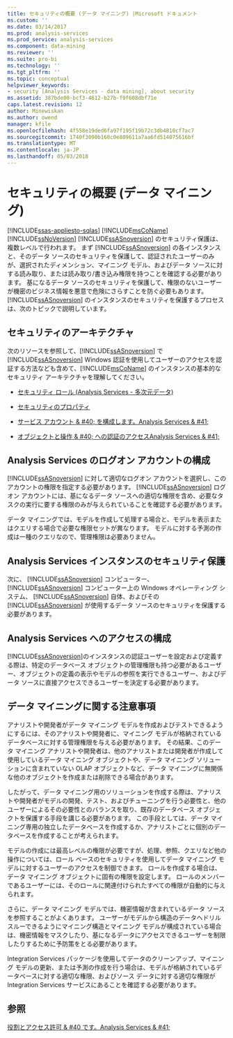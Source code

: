 ```yaml
---
title: セキュリティの概要 (データ マイニング) |Microsoft ドキュメント
ms.custom: ''
ms.date: 03/14/2017
ms.prod: analysis-services
ms.prod_service: analysis-services
ms.component: data-mining
ms.reviewer: ''
ms.suite: pro-bi
ms.technology: ''
ms.tgt_pltfrm: ''
ms.topic: conceptual
helpviewer_keywords:
- security [Analysis Services - data mining], about security
ms.assetid: 387bde00-bcf3-4612-b27b-f9f608dbf71e
caps.latest.revision: 12
author: Minewiskan
ms.author: owend
manager: kfile
ms.openlocfilehash: 4f558e19ded6fa97f195f19b72c3db4810cf7ac7
ms.sourcegitcommit: 1740f3090b168c0e809611a7aa6fd514075616bf
ms.translationtype: MT
ms.contentlocale: ja-JP
ms.lasthandoff: 05/03/2018
---
```

# <a name="security-overview-data-mining"></a>セキュリティの概要 (データ マイニング)
[!INCLUDE[ssas-appliesto-sqlas](../../includes/ssas-appliesto-sqlas.md)]
  [!INCLUDE[msCoName](../../includes/msconame-md.md)] [!INCLUDE[ssNoVersion](../../includes/ssnoversion-md.md)] [!INCLUDE[ssASnoversion](../../includes/ssasnoversion-md.md)] のセキュリティ保護は、複数レベルで行われます。 まず [!INCLUDE[ssASnoversion](../../includes/ssasnoversion-md.md)] の各インスタンスと、そのデータ ソースのセキュリティを保護して、認証されたユーザーのみが、選択されたディメンション、マイニング モデル、およびデータ ソースに対する読み取り、または読み取り/書き込み権限を持つことを確認する必要があります。 基になるデータ ソースのセキュリティを保護して、権限のないユーザーが機密のビジネス情報を悪意で危険にさらすことを防ぐ必要もあります。 [!INCLUDE[ssASnoversion](../../includes/ssasnoversion-md.md)] のインスタンスのセキュリティを保護するプロセスは、次のトピックで説明しています。  
  
##  <a name="bkmk_Architecture"></a> セキュリティのアーキテクチャ  
 次のリソースを参照して、[!INCLUDE[ssASnoversion](../../includes/ssasnoversion-md.md)] で [!INCLUDE[ssASnoversion](../../includes/ssasnoversion-md.md)] Windows 認証を使用してユーザーのアクセスを認証する方法なども含めて、[!INCLUDE[msCoName](../../includes/msconame-md.md)] のインスタンスの基本的なセキュリティ アーキテクチャを理解してください。  
  
-   [セキュリティ ロール &#40;Analysis Services - 多次元データ&#41;](../../analysis-services/multidimensional-models/olap-logical/security-roles-analysis-services-multidimensional-data.md)  
  
-   [セキュリティのプロパティ](../../analysis-services/server-properties/security-properties.md)  
  
-   [サービス アカウント & #40; を構成します。Analysis Services & #41;](../../analysis-services/instances/configure-service-accounts-analysis-services.md)  
  
-   [オブジェクトと操作 & #40; への認証のアクセスAnalysis Services & #41;](../../analysis-services/multidimensional-models/authorizing-access-to-objects-and-operations-analysis-services.md)  
  
##  <a name="bkmk_Logon"></a> Analysis Services のログオン アカウントの構成  
 [!INCLUDE[ssASnoversion](../../includes/ssasnoversion-md.md)] に対して適切なログオン アカウントを選択し、このアカウントの権限を指定する必要があります。 [!INCLUDE[ssASnoversion](../../includes/ssasnoversion-md.md)] ログオン アカウントには、基になるデータ ソースへの適切な権限を含め、必要なタスクの実行に要する権限のみが与えられていることを確認する必要があります。  
  
 データ マイニングでは、モデルを作成して処理する場合と、モデルを表示またはクエリする場合で必要な権限セットが異なります。 モデルに対する予測の作成は一種のクエリなので、管理権限は必要ありません。  
  
##  <a name="bkmk_Instance"></a> Analysis Services インスタンスのセキュリティ保護  
 次に、 [!INCLUDE[ssASnoversion](../../includes/ssasnoversion-md.md)] コンピューター、 [!INCLUDE[ssASnoversion](../../includes/ssasnoversion-md.md)] コンピューター上の Windows オペレーティング システム、 [!INCLUDE[ssASnoversion](../../includes/ssasnoversion-md.md)] 自体、およびその [!INCLUDE[ssASnoversion](../../includes/ssasnoversion-md.md)] が使用するデータ ソースのセキュリティを保護する必要があります。  
  
##  <a name="bkmk_Access"></a> Analysis Services へのアクセスの構成  
 [!INCLUDE[ssASnoversion](../../includes/ssasnoversion-md.md)]のインスタンスの認証ユーザーを設定および定義する際は、特定のデータベース オブジェクトの管理権限も持つ必要があるユーザー、オブジェクトの定義の表示やモデルの参照を実行できるユーザー、およびデータ ソースに直接アクセスできるユーザーを決定する必要があります。  
  
##  <a name="bkmk_DMspecial"></a> データ マイニングに関する注意事項  
 アナリストや開発者がデータ マイニング モデルを作成およびテストできるようにするには、そのアナリストや開発者に、マイニング モデルが格納されているデータベースに対する管理権限を与える必要があります。 その結果、このデータ マイニング アナリストや開発者は、他のアナリストまたは開発者が作成して使用しているデータ マイニング オブジェクトや、データ マイニング ソリューションに含まれていない OLAP オブジェクトなど、データ マイニングに無関係な他のオブジェクトを作成または削除できる場合があります。  
  
 したがって、データ マイニング用のソリューションを作成する際は、アナリストや開発者がモデルの開発、テスト、およびチューニングを行う必要性と、他のユーザーによるその必要性とのバランスを取り、既存のデータベース オブジェクトを保護する手段を講じる必要があります。 この手段としては、データ マイニング専用の独立したデータベースを作成するか、アナリストごとに個別のデータベースを作成することが考えられます。  
  
 モデルの作成には最高レベルの権限が必要ですが、処理、参照、クエリなど他の操作については、ロール ベースのセキュリティを使用してデータ マイニング モデルに対するユーザーのアクセスを制御できます。 ロールを作成する場合は、データ マイニング オブジェクトに固有の権限を設定します。 ロールのメンバーであるユーザーには、そのロールに関連付けられたすべての権限が自動的に与えられます。  
  
 さらに、データ マイニング モデルでは、機密情報が含まれているデータ ソースを参照することがよくあります。 ユーザーがモデルから構造のデータへドリルスルーできるようにマイニング構造とマイニング モデルが構成されている場合は、機密情報をマスクしたり、基になるデータにアクセスできるユーザーを制限したりするために予防策をとる必要があります。  
  
 Integration Services パッケージを使用してデータのクリーンアップ、マイニング モデルの更新、または予測の作成を行う場合は、モデルが格納されているデータベースに対する適切な権限、およびソース データに対する適切な権限が Integration Services サービスにあることを確認する必要があります。  
  
## <a name="see-also"></a>参照  
 [役割とアクセス許可 & #40 です。Analysis Services & #41;](../../analysis-services/multidimensional-models/roles-and-permissions-analysis-services.md)  
  
  
